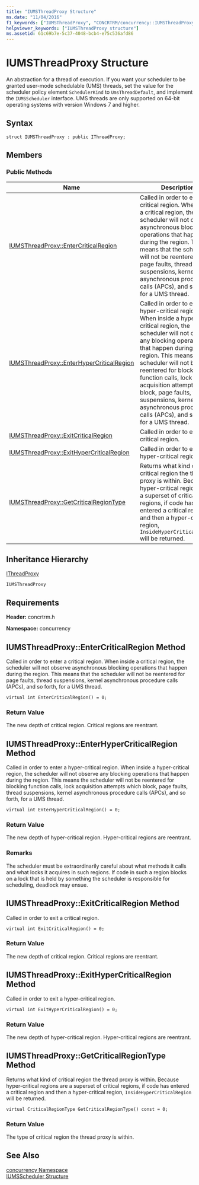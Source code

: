 ```yaml
---
title: "IUMSThreadProxy Structure"
ms.date: "11/04/2016"
f1_keywords: ["IUMSThreadProxy", "CONCRTRM/concurrency::IUMSThreadProxy", "CONCRTRM/concurrency::IUMSThreadProxy::IUMSThreadProxy::EnterCriticalRegion", "CONCRTRM/concurrency::IUMSThreadProxy::IUMSThreadProxy::EnterHyperCriticalRegion", "CONCRTRM/concurrency::IUMSThreadProxy::IUMSThreadProxy::ExitCriticalRegion", "CONCRTRM/concurrency::IUMSThreadProxy::IUMSThreadProxy::ExitHyperCriticalRegion", "CONCRTRM/concurrency::IUMSThreadProxy::IUMSThreadProxy::GetCriticalRegionType"]
helpviewer_keywords: ["IUMSThreadProxy structure"]
ms.assetid: 61c69b7e-5c37-4048-bcb4-e75c536afd86
---
```

# IUMSThreadProxy Structure

An abstraction for a thread of execution. If you want your scheduler to be granted user-mode schedulable (UMS) threads, set the value for the scheduler policy element `SchedulerKind` to `UmsThreadDefault`, and implement the `IUMSScheduler` interface. UMS threads are only supported on 64-bit operating systems with version Windows 7 and higher.

## Syntax

```
struct IUMSThreadProxy : public IThreadProxy;
```

## Members

### Public Methods

|Name|Description|
|----------|-----------------|
|[IUMSThreadProxy::EnterCriticalRegion](#entercriticalregion)|Called in order to enter a critical region. When inside a critical region, the scheduler will not observe asynchronous blocking operations that happen during the region. This means that the scheduler will not be reentered for page faults, thread suspensions, kernel asynchronous procedure calls (APCs), and so forth, for a UMS thread.|
|[IUMSThreadProxy::EnterHyperCriticalRegion](#enterhypercriticalregion)|Called in order to enter a hyper-critical region. When inside a hyper-critical region, the scheduler will not observe any blocking operations that happen during the region. This means the scheduler will not be reentered for blocking function calls, lock acquisition attempts which block, page faults, thread suspensions, kernel asynchronous procedure calls (APCs), and so forth, for a UMS thread.|
|[IUMSThreadProxy::ExitCriticalRegion](#exitcriticalregion)|Called in order to exit a critical region.|
|[IUMSThreadProxy::ExitHyperCriticalRegion](#exithypercriticalregion)|Called in order to exit a hyper-critical region.|
|[IUMSThreadProxy::GetCriticalRegionType](#getcriticalregiontype)|Returns what kind of critical region the thread proxy is within. Because hyper-critical regions are a superset of critical regions, if code has entered a critical region and then a hyper-critical region, `InsideHyperCriticalRegion` will be returned.|

## Inheritance Hierarchy

[IThreadProxy](ithreadproxy-structure.md)

`IUMSThreadProxy`

## Requirements

**Header:** concrtrm.h

**Namespace:** concurrency

##  <a name="entercriticalregion"></a>  IUMSThreadProxy::EnterCriticalRegion Method

Called in order to enter a critical region. When inside a critical region, the scheduler will not observe asynchronous blocking operations that happen during the region. This means that the scheduler will not be reentered for page faults, thread suspensions, kernel asynchronous procedure calls (APCs), and so forth, for a UMS thread.

```
virtual int EnterCriticalRegion() = 0;
```

### Return Value

The new depth of critical region. Critical regions are reentrant.

##  <a name="enterhypercriticalregion"></a>  IUMSThreadProxy::EnterHyperCriticalRegion Method

Called in order to enter a hyper-critical region. When inside a hyper-critical region, the scheduler will not observe any blocking operations that happen during the region. This means the scheduler will not be reentered for blocking function calls, lock acquisition attempts which block, page faults, thread suspensions, kernel asynchronous procedure calls (APCs), and so forth, for a UMS thread.

```
virtual int EnterHyperCriticalRegion() = 0;
```

### Return Value

The new depth of hyper-critical region. Hyper-critical regions are reentrant.

### Remarks

The scheduler must be extraordinarily careful about what methods it calls and what locks it acquires in such regions. If code in such a region blocks on a lock that is held by something the scheduler is responsible for scheduling, deadlock may ensue.

##  <a name="exitcriticalregion"></a>  IUMSThreadProxy::ExitCriticalRegion Method

Called in order to exit a critical region.

```
virtual int ExitCriticalRegion() = 0;
```

### Return Value

The new depth of critical region. Critical regions are reentrant.

##  <a name="exithypercriticalregion"></a>  IUMSThreadProxy::ExitHyperCriticalRegion Method

Called in order to exit a hyper-critical region.

```
virtual int ExitHyperCriticalRegion() = 0;
```

### Return Value

The new depth of hyper-critical region. Hyper-critical regions are reentrant.

##  <a name="getcriticalregiontype"></a>  IUMSThreadProxy::GetCriticalRegionType Method

Returns what kind of critical region the thread proxy is within. Because hyper-critical regions are a superset of critical regions, if code has entered a critical region and then a hyper-critical region, `InsideHyperCriticalRegion` will be returned.

```
virtual CriticalRegionType GetCriticalRegionType() const = 0;
```

### Return Value

The type of critical region the thread proxy is within.

## See Also

[concurrency Namespace](concurrency-namespace.md)<br/>
[IUMSScheduler Structure](iumsscheduler-structure.md)

